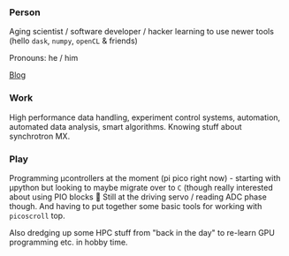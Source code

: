 ### Person

Aging scientist / software developer / hacker learning to use newer
tools (hello `dask`, `numpy`, `openCL` & friends)

Pronouns: he / him

[Blog](https://graeme-winter.github.io/)

### Work

High performance data handling, experiment control systems,
automation, automated data analysis, smart algorithms. Knowing stuff
about synchrotron MX.

### Play

Programming µcontrollers at the moment (pi pico right now) - starting
with µpython but looking to maybe migrate over to `C` (though really
interested about using PIO blocks 🤔 Still at the driving servo /
reading ADC phase though. And having to put together some basic tools for working with `picoscroll` top.

Also dredging up some HPC stuff from "back in the day" to re-learn GPU
programming etc. in hobby time. 
